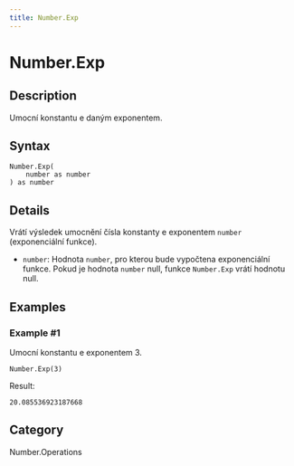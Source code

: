 ```yaml
---
title: Number.Exp
---
```


# Number.Exp


## Description

Umocní konstantu e daným exponentem.


## Syntax

```powerquery
Number.Exp(
    number as number
) as number
```


## Details

Vrátí výsledek umocnění čísla konstanty e exponentem <code>number</code> (exponenciální funkce).      <ul>        <li><code>number</code>: Hodnota <code>number</code>, pro kterou bude vypočtena exponenciální funkce. Pokud je hodnota <code>number</code> null, funkce <code>Number.Exp</code> vrátí hodnotu null. </li>      </ul>


## Examples

### Example #1 
Umocní konstantu e exponentem 3.
```powerquery
Number.Exp(3)
```

Result: 
```powerquery
20.085536923187668
```




## Category
Number.Operations
